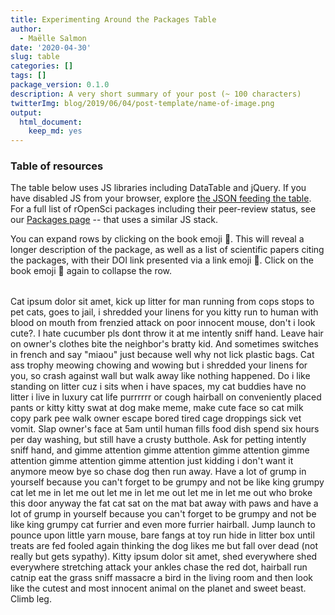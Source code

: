 ```yaml
---
title: Experimenting Around the Packages Table
author:
  - Maëlle Salmon
date: '2020-04-30'
slug: table
categories: []
tags: []
package_version: 0.1.0
description: A very short summary of your post (~ 100 characters)
twitterImg: blog/2019/06/04/post-template/name-of-image.png
output:
  html_document:
    keep_md: yes
---
```





### Table of resources

The table below uses JS libraries including DataTable and jQuery.
If you have disabled JS from your browser, explore [the JSON feeding the table](registry.json).
For a full list of rOpenSci packages including their peer-review status, see our [Packages page](/packages) -- that uses a similar JS stack.

You can expand rows by clicking on the book emoji :closed_book:.
This will reveal a longer description of the package, as well as a list of scientific papers citing the packages, with their DOI link presented via a link emoji :link:.
Click on the book emoji :book: again to collapse the row.



<!--html_preserve-->

<table  class="display" style="width:100%" id="packagestable">

</table>
<script src="https://code.jquery.com/jquery-3.5.0.min.js" integrity="sha256-xNzN2a4ltkB44Mc/Jz3pT4iU1cmeR0FkXs4pru/JxaQ=" crossorigin="anonymous"></script>
<script src="https://cdnjs.cloudflare.com/ajax/libs/showdown/1.8.7/showdown.min.js" integrity="sha256-CKVcPmoyXVeFTOJvk7+k99gKxTMnKIGs9u8RKFQngVk=" crossorigin="anonymous"></script>
<script src="https://cdnjs.cloudflare.com/ajax/libs/datatables/1.10.19/js/jquery.dataTables.min.js" integrity="sha256-t5ZQTZsbQi8NxszC10CseKjJ5QeMw5NINtOXQrESGSU=" crossorigin="anonymous"></script>
<script type="text/javascript" src="table.js"></script>
<!-- https://datatables.net/forums/discussion/comment/151719/#Comment_151719 -->
<!--/html_preserve-->

Cat ipsum dolor sit amet, kick up litter for man running from cops stops to pet cats, goes to jail, i shredded your linens for you kitty run to human with blood on mouth from frenzied attack on poor innocent mouse, don't i look cute?. I hate cucumber pls dont throw it at me intently sniff hand. Leave hair on owner's clothes bite the neighbor's bratty kid. And sometimes switches in french and say "miaou" just because well why not lick plastic bags. Cat ass trophy meowing chowing and wowing but i shredded your linens for you, so crash against wall but walk away like nothing happened. Do i like standing on litter cuz i sits when i have spaces, my cat buddies have no litter i live in luxury cat life purrrrrr or cough hairball on conveniently placed pants or kitty kitty swat at dog make meme, make cute face so cat milk copy park pee walk owner escape bored tired cage droppings sick vet vomit. Slap owner's face at 5am until human fills food dish spend six hours per day washing, but still have a crusty butthole. Ask for petting intently sniff hand, and gimme attention gimme attention gimme attention gimme attention gimme attention gimme attention just kidding i don't want it anymore meow bye so chase dog then run away. Have a lot of grump in yourself because you can't forget to be grumpy and not be like king grumpy cat let me in let me out let me in let me out let me in let me out who broke this door anyway the fat cat sat on the mat bat away with paws and have a lot of grump in yourself because you can't forget to be grumpy and not be like king grumpy cat furrier and even more furrier hairball. Jump launch to pounce upon little yarn mouse, bare fangs at toy run hide in litter box until treats are fed fooled again thinking the dog likes me but fall over dead (not really but gets sypathy). Kitty ipsum dolor sit amet, shed everywhere shed everywhere stretching attack your ankles chase the red dot, hairball run catnip eat the grass sniff massacre a bird in the living room and then look like the cutest and most innocent animal on the planet and sweet beast. Climb leg.

[^cat]: http://www.catipsum.com
